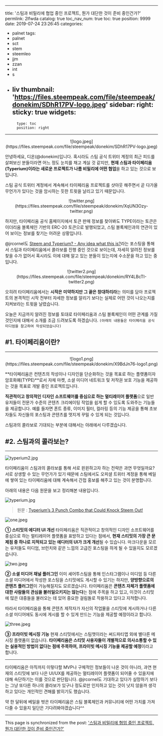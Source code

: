
---
title: '스팀과 비밀리에 협업 중인 프로젝트, 뭔가 대단한 것이 준비 중인건가?'
permlink: 2lfwda
catalog: true
toc_nav_num: true
toc: true
position: 9999
date: 2019-07-24 23:26:45
categories:
- palnet
tags:
- palnet
- sct
- stem
- steemleo
- jjm
- zzan
- int
- s
- liv
thumbnail: 'https://files.steempeak.com/file/steempeak/donekim/SDhR17PV-logo.jpeg'
sidebar:
    right:
        sticky: true
widgets:
    -
        type: toc
        position: right
---


<center>![logo.jpeg](https://files.steempeak.com/file/steempeak/donekim/SDhR17PV-logo.jpeg)</center>

안녕하세요, 디온(@donekim)입니다. 혹시라도 스팀 공식 트위터 계정의 최근 피드를 살펴보신 분들이라면 어느 정도 눈치를 채고 계실 것 같지만, **현재 스팀과 타이페리움(Typerium)이라는 새로운 프로젝트가 나름 비밀리에 어떤 협업**을 하고 있는 것으로 보입니다. 

스팀 공식 트위터 계정에서 계속해서 타이페리움 프로젝트를 샷아웃 해주면서 곧 다가올 무언가가 있다는 것을 암시하는 듯한 트윗을 날리고 있기 때문입니다.

<center>![twitter.png](https://files.steempeak.com/file/steempeak/donekim/XqUN3Ozy-twitter.png)</center>

하지만, 타이페리움 공식 홈페이지에서 토큰 판매 정보를 찾아봐도 TYPE이라는 토큰은 이더리움 블록체인 기반의 ERC-20 토큰으로 발행되었고, 스팀 블록체인과의 연관이 있어 보이는 정보를 찾기는 어려운 상황입니다.

@jrcornel도 [Steem and Typerium? - Any idea what this is?](https://steemit.com/steem/@jrcornel/steemit-and-typerium-any-idea-what-this-is)라는 포스팅을 통해서 
스팀과 타이페리움에서 콜라보를 진행 중인 것으로 보이는데, 자세히 알려진 정보를 찾을 수가 없어서 혹시라도 이에 대해 알고 있는 분들이 있는지에 수소문을 하고 있는 중입니다.

<center>![twitter2.png](https://files.steempeak.com/file/steempeak/donekim/RY4LBcTI-twitter2.png)</center>

오히려 타이페리움에서는 **시작은 미약하지만 그 끝은 창대하리라**는 의미를 담아 프로젝트의 본격적인 시작 전부터 자세한 정보를 알리기 보다는 실제로 어떤 것이 나오는지를 지켜보라는 트윗을 날렸습니다.

오늘은 지금까지 알려진 정보를 토대로 타이페리움과 스팀 블록체인이 어떤 관계를 가질 것인지에 대해서 소개를 조금 드려보도록 하겠습니다. `(아래의 내용들은 타이페리움 공식 미디엄을 참고하여 작성되었습니다)`

## #1. 타이페리움이란?
---
<center>![logo1.png](https://files.steempeak.com/file/steempeak/donekim/X9BdJn76-logo1.png)</center>

**타이페리움은 컨텐츠의 작성이나 디자인을 단순화하는 것을 목표로 하는 플랫폼이자 암호화폐(TYPE)**로서 자체 마켓, 소셜 미디어 네트워크 및 저작권 보호 기능을 제공하는 것을 목표로 개발 중인 프로젝트입니다. 

**직관적이고 창의적인 디자인 소프트웨어를 중심으로 하는 멀티레이어 플랫폼**으로 일반 유저들이 전문가 수준의 콘텐츠 크리에이팅 작업을 쉽게 할 수 있도록 도와주는 기능들을 제공합니다. 예를 들자면 폰트 종류, 이미지 필터, 컬러링 등의 기능 제공을 통해 초보자들도 자신들의 포스팅과 콘텐츠를 멋지게 꾸밀 수 있게 되는 것입니다. 

스팀과의 콜라보로 기대되는 부분에 대해서는 아래에서 다루겠습니다.

## #2. 스팀과의 콜라보는?
---
![typerium2.jpg](https://files.steempeak.com/file/steempeak/donekim/uyMrs0FE-typerium2.jpg)

타이페리움이 스팀과의 콜라보를 통해 서로 윈윈하고자 하는 전략은 과연 무엇일까요? 서로 상생할 수 있는 무언가가 있기 때문에 스팀에서도 오피셜 트위터 계정을 통해 베일에 쌓여 있는 타이페리움에 대해 계속해서 간접 홍보를 해주고 있는 것이 분명합니다.

아래의 내용은 다음 원문을 보고 정리해본 내용입니다.

![typerium.jpg](https://files.steempeak.com/file/steempeak/donekim/LVyk79yI-typerium.jpg)

> 원문 : [Typerium’s 3 Punch Combo that Could Knock Steem Out!
](https://medium.com/typerium/typeriums-3-punch-combo-that-could-knock-steem-out-c4e050285024)



![one.jpeg](https://files.steempeak.com/file/steempeak/donekim/yBve7m5U-one.jpeg)

**① 스티밋의 에디터 UI 개선**
타이페리움은 직관적이고 창의적인 디자인 소프트웨어를 중심으로 하는 멀티레이어 플랫폼을 표방하고 있다는 점에서, **현재 스티밋의 가장 큰 문제점 중 하나로 지적되고 있는 에디터의 UI가 크게 개선**될 수 있습니다. 마크다운을 모르는 유저들도 미디엄, 브런치와 같은 느낌의 고급진 포스팅을 하게 될 수 있을지도 모르겠습니다.

![two.jpeg](https://files.steempeak.com/file/steempeak/donekim/dGTCBDTW-two.jpeg)

**② 소셜 미디어 채널 플러그인**
이미 셰어투스팀을 통해 인스타그램이나 미디엄 등 다른 소셜 미디어에서 작성한 포스팅을 스티밋에도 게시할 수 있기는 하지만, **양방향으로의 콘텐츠 플러그인**이 가능해질지도 모르겠습니다. 타이페리움은 **콘텐츠 자체가 플랫폼에 대한 사람들의 관심을 불러일으키지는 않는다**는 점에 주목을 하고 있고, 이것이 스티밋에 많은 대중들을 불러오는 데 있어 중요한 걸림돌로 작용하고 있다고 지적합니다.

따라서 타이페리움을 통해 콘텐츠 제작자가 자신의 작업물을 스티밋에 게시하거나 다른 소셜 미디어에도 동시에 게시를 할 수 있게 만드는 기능을 제공할 예정이라고 합니다.

![three.jpeg](https://files.steempeak.com/file/steempeak/donekim/1kqa4wrX-three.jpeg)

**③ 프라이빗 메시징 기능**
 현재 스티밋에서는 스팀챗이라는 써드파티앱 외에 별다른 메시징 플랫폼이 없습니다. **타이페리움은 스티밋 사용자들이 개별적으로 의사소통할 수 있는 실용적인 방법이 없다는 점에 주목하여, 프라이빗 메시징 기능을 제공할 예정**이라고 합니다.

---

타이페리움은 아직까지 이렇다할 MVP나 구체적인 정보들이 나온 것이 아니라, 과연 현재의 스티밋에 보다 나은 UI/UX를 제공하는 멀티레이어 플랫폼이 되어줄 수 있을지에 대해 속단하기는 이를 것으로 판단됩니다. @jrcornel도 기대하고 있다가 실망하기 보다는 그냥 또다른 하나의 콜라보가 있구나 정도로만 인지하고 있는 것이 낫지 않을까 생각하고 있다는 개인적인 견해를 밝히기도 했습니다. 

약 한 달뒤에 베일을 벗은 타이페리움은 스팀 블록체인과 커뮤니티에 어떤 가치를 가져다줄 수 있을지 일단은 기다려봐야겠습니다^^

- - -

This page is synchronized from the post: ['스팀과 비밀리에 협업 중인 프로젝트, 뭔가 대단한 것이 준비 중인건가?'](https://steemit.com/@donekim/2lfwda)
